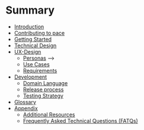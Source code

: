# Summary

- [Introduction](./intro.md)
- [Contributing to pace](./contributing_to_pace.md)
- [Getting Started](./getting_started.md)
- [Technical Design](./design/intro.md)
- [UX-Design](./design/analysis/intro.md)
  - [Personas](./design/analysis/personas.md) -->
  - [Use Cases](./design/analysis/use_cases.md)
  - [Requirements](./design/analysis/requirements.md)
- [Development](./development/intro.md)
  - [Domain Language](./development/domain_language.md)
  - [Release process](./development/release_process.md)
  - [Testing Strategy](./development/testing.md)
- [Glossary](./glossary.md)
- [Appendix](./appendix/intro.md)
  - [Additional Resources](./appendix/additional_resources.md)
  - [Frequently Asked Technical Questions (FATQs)](./appendix/FATQ.md)

<!--
4. Data Management
   - Activity Log Storage
   - Importing and Exporting Data
   - Editing Activity Logs

5. Time Tracking Concepts
   - Activity, Intermission, Task
   - Activity Status and Lifecycle
   - Pomodoro Technique Integration

6. Advanced Features
   - Review Generation
   - Team Collaboration
   - Billing and Invoicing

7. Integration and Extensibility
   - Database Integration
   - Web API for Integration
   - Plugin System

8. Best Practices and Tips
   - Time Zone Handling
   - Activity Organization Strategies
   - Data Backup and Recovery

9. Developer Guide
   - Code Structure Overview
   - Contributing Guidelines
   - API Reference

10. Troubleshooting
    - Common Issues and Solutions
    - Debugging Techniques

 -->

